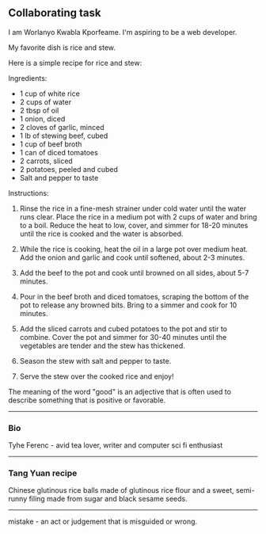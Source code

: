## Collaborating task

I am Worlanyo Kwabla Kporfeame. I'm aspiring to be a web developer.

My favorite dish is rice and stew.

Here is a simple recipe for rice and stew:

Ingredients:
- 1 cup of white rice
- 2 cups of water
- 2 tbsp of oil
- 1 onion, diced
- 2 cloves of garlic, minced
- 1 lb of stewing beef, cubed
- 1 cup of beef broth
- 1 can of diced tomatoes
- 2 carrots, sliced
- 2 potatoes, peeled and cubed
- Salt and pepper to taste

Instructions:

1. Rinse the rice in a fine-mesh strainer under cold water until the water runs clear. Place the rice in a medium pot with 2 cups of water and bring to a boil. Reduce the heat to low, cover, and simmer for 18-20 minutes until the rice is cooked and the water is absorbed.

2. While the rice is cooking, heat the oil in a large pot over medium heat. Add the onion and garlic and cook until softened, about 2-3 minutes.

3. Add the beef to the pot and cook until browned on all sides, about 5-7 minutes.

4. Pour in the beef broth and diced tomatoes, scraping the bottom of the pot to release any browned bits. Bring to a simmer and cook for 10 minutes.

5. Add the sliced carrots and cubed potatoes to the pot and stir to combine. Cover the pot and simmer for 30-40 minutes until the vegetables are tender and the stew has thickened.

6. Season the stew with salt and pepper to taste.

7. Serve the stew over the cooked rice and enjoy!


The meaning of the word "good" is an adjective that is often used to describe something that is positive or favorable.

---

### Bio 

Tyhe Ferenc - avid tea lover, writer and computer sci fi enthusiast

---

### Tang Yuan recipe
Chinese glutinous rice balls made of glutinous rice flour and a sweet, semi-runny filing made from sugar and black sesame seeds.


---

mistake - an act or judgement that is misguided or wrong.



